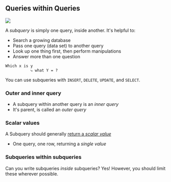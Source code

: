 ## Queries within Queries

![](./img/cats-in-box.jpg)

A _subquery_ is simply one query, inside another. It's helpful to:

- Search a growing database
- Pass one query (data set) to another query
- Look up one thing first, then perform manipulations
- Answer more than one question

```text
Which x is y
           ⤷ what Y = ?
```

You can use subqueries with `INSERT`, `DELETE`, `UPDATE`, and `SELECT`.

### Outer and inner query

- A subquery within another query is an _inner query_
- It's parent, is called an _outer query_


### Scalar values

A Subquery should generally [return a _scalar value_](https://www.youtube.com/watch?v=vb2sCy-ot9U)

- One query, one row, returning a _single value_


### Subqueries within subqueries

Can you write subqueries _inside_ subqueries? Yes! However, you should limit these wherever possible.
